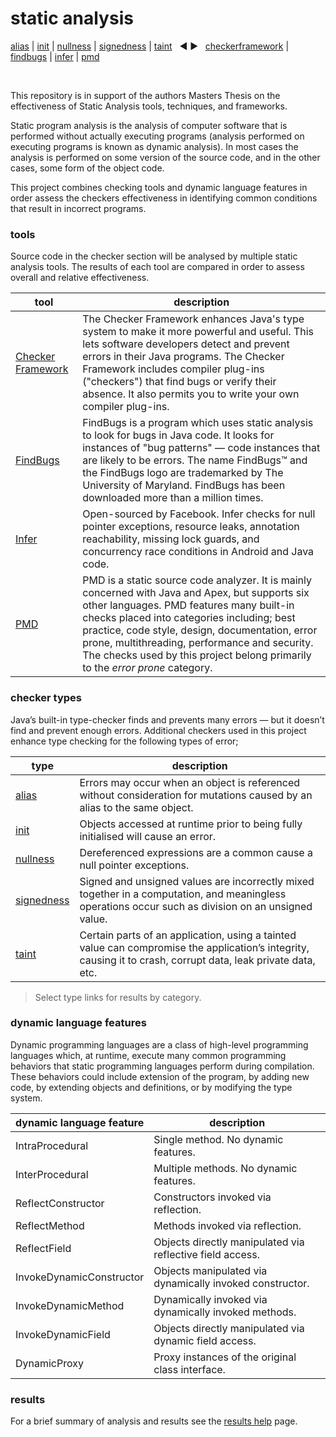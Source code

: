 # static analysis

[alias](https://github.com/michaelemery/staticanalysis/blob/master/results/alias/README.md) | [init](https://github.com/michaelemery/staticanalysis/blob/master/results/init/README.md) | [nullness](https://github.com/michaelemery/staticanalysis/blob/master/results/nullness/README.md) | [signedness](https://github.com/michaelemery/staticanalysis/blob/master/results/signedness/README.md) | [taint](https://github.com/michaelemery/staticanalysis/blob/master/results/taint/README.md) &nbsp; &#x25c0; &#x25b6; &nbsp; [checkerframework](https://github.com/michaelemery/staticanalysis/blob/master/results/tool/checkerframework.md) | [findbugs](https://github.com/michaelemery/staticanalysis/blob/master/results/tool/findbugs.md) | [infer](https://github.com/michaelemery/staticanalysis/blob/master/results/tool/infer.md) | [pmd](https://github.com/michaelemery/staticanalysis/blob/master/results/tool/pmd.md)

<br>

This repository is in support of the authors Masters Thesis on the effectiveness of Static Analysis tools, techniques, and frameworks.

Static program analysis is the analysis of computer software that is performed without actually executing programs (analysis performed on executing programs is known as dynamic analysis). In most cases the analysis is performed on some version of the source code, and in the other cases, some form of the object code.

This project combines checking tools and dynamic language features in order assess the checkers effectiveness in identifying common conditions that result in incorrect programs.

### tools

Source code in the checker section will be analysed by multiple static analysis tools. The results 
of each tool are compared in order to assess overall and relative effectiveness.

| tool | description |
| --- | --- |
| [Checker Framework](https://github.com/michaelemery/staticanalysis/blob/master/results/tool/checkerframework.md) | The Checker Framework enhances Java's type system to make it more powerful and useful. This lets software developers detect and prevent errors in their Java programs. The Checker Framework includes compiler plug-ins ("checkers") that find bugs or verify their absence. It also permits you to write your own compiler plug-ins. |
| [FindBugs](https://github.com/michaelemery/staticanalysis/blob/master/results/tool/findbugs.md) | FindBugs is a program which uses static analysis to look for bugs in Java code. It looks for instances of "bug patterns" — code instances that are likely to be errors. The name FindBugs™ and the FindBugs logo are trademarked by The University of Maryland. FindBugs has been downloaded more than a million times. |
| [Infer](https://github.com/michaelemery/staticanalysis/blob/master/results/tool/infer.md) | Open-sourced by Facebook. Infer checks for null pointer exceptions, resource leaks, annotation reachability, missing lock guards, and concurrency race conditions in Android and Java code. |
| [PMD](https://github.com/michaelemery/staticanalysis/blob/master/results/tool/pmd.md) | PMD is a static source code analyzer. It is mainly concerned with Java and Apex, but supports six other languages. PMD features many built-in checks placed into categories including; best practice, code style, design, documentation, error prone, multithreading, performance and security. The checks used by this project belong primarily to the *error prone* category. |

### checker types

 Java’s built-in type-checker finds and prevents many errors — but it doesn’t find and prevent enough errors. Additional checkers used in this project enhance type checking for the following types of error;

| type | description |
| --- | --- |
| [alias](https://github.com/michaelemery/staticanalysis/blob/master/results/alias/README.md) | Errors may occur when an object is referenced without consideration for mutations caused by an alias to the same object. |
| [init](https://github.com/michaelemery/staticanalysis/blob/master/results/init/README.md) | Objects accessed at runtime prior to being fully initialised will cause an error. |
| [nullness](https://github.com/michaelemery/staticanalysis/blob/master/results/nullness/README.md)|  Dereferenced expressions are a common cause a null pointer exceptions. |
| [signedness](https://github.com/michaelemery/staticanalysis/blob/master/results/signedness/README.md) |Signed and unsigned values are incorrectly mixed together in a computation, and meaningless operations occur such as division on an unsigned value. |
| [taint](https://github.com/michaelemery/staticanalysis/blob/master/results/taint/README.md) | Certain parts of an application, using a tainted value can compromise the application’s integrity, causing it to crash, corrupt data, leak private data, etc. |

> Select type links for results by category.

### dynamic language features

Dynamic programming languages are a class of high-level programming languages which, at runtime, execute many common programming behaviors that static programming languages perform during compilation. These behaviors could include extension of the program, by adding new code, by extending objects and definitions, or by modifying the type system. 

| dynamic language feature | description |
| --- | --- |
| IntraProcedural | Single method. No dynamic features. |
| InterProcedural | Multiple methods. No dynamic features. |
| ReflectConstructor | Constructors invoked via reflection. |
| ReflectMethod | Methods invoked via reflection. |
| ReflectField | Objects directly manipulated via reflective field access. |
| InvokeDynamicConstructor | Objects manipulated via dynamically invoked constructor. |
| InvokeDynamicMethod | Dynamically invoked via dynamically invoked methods. |
| InvokeDynamicField | Objects directly manipulated via dynamic field access. |
| DynamicProxy | Proxy instances of the original class interface. |

### results

For a brief summary of analysis and results see the [results help](https://github.com/michaelemery/staticanalysis/tree/master/results) page.
